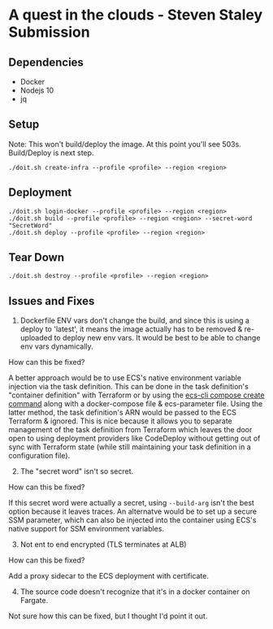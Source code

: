 # A quest in the clouds - Steven Staley Submission

## Dependencies
* Docker
* Nodejs 10
* jq

## Setup 

Note: This won't build/deploy the image. At this point you'll see 503s. Build/Deploy is next step.

```
./doit.sh create-infra --profile <profile> --region <region>
```

## Deployment 

```
./doit.sh login-docker --profile <profile> --region <region>
./doit.sh build --profile <profile> --region <region> --secret-word "SecretWord"
./doit.sh deploy --profile <profile> --region <region>
```

## Tear Down 

```
./doit.sh destroy --profile <profile> --region <region>
```


## Issues and Fixes

  1) Dockerfile ENV vars don't change the build, and since this is using a deploy to 'latest', it means the image actually has to be removed & re-uploaded to deploy new env vars. It would be best to be able to change env vars dynamically. 

  How can this be fixed?

  A better approach would be to use ECS's native environment variable injection via the task definition. This can be done in the task definition's "container definition" with Terraform or by using the [ecs-cli compose create command](https://docs.aws.amazon.com/AmazonECS/latest/developerguide/cmd-ecs-cli-compose-create.html) along with a docker-compose file & ecs-parameter file. Using the latter method, the task definition's ARN would be passed to the ECS Terraform & ignored. This is nice because it allows you to separate management of the task definition from Terraform which leaves the door open to using deployment providers like CodeDeploy without getting out of sync with Terraform state (while still maintaining your task definition in a configuration file). 

  2) The "secret word" isn't so secret. 

  How can this be fixed?

  If this secret word were actually a secret, using `--build-arg` isn't the best option because it leaves traces. An alternatve would be to set up a secure SSM parameter, which can also be injected into the container using ECS's native support for SSM environment variables.

  3) Not ent to end encrypted (TLS terminates at ALB)

  How can this be fixed?

  Add a proxy sidecar to the ECS deployment with certificate.

  4) The source code doesn't recognize that it's in a docker container on Fargate. 

  Not sure how this can be fixed, but I thought I'd point it out. 

   